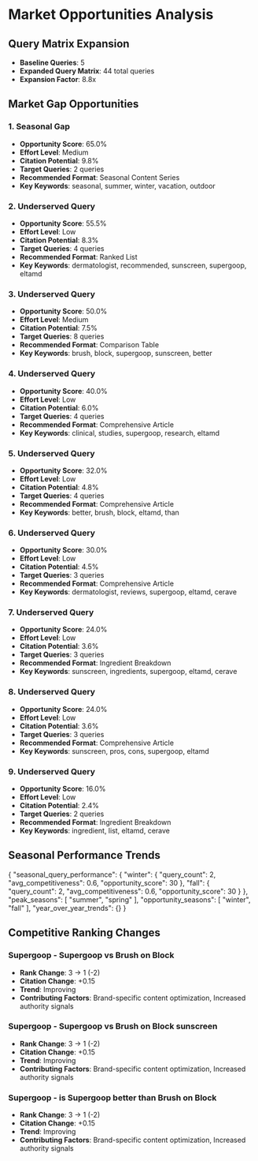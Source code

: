 # Market Opportunities Analysis

## Query Matrix Expansion
- **Baseline Queries**: 5
- **Expanded Query Matrix**: 44 total queries
- **Expansion Factor**: 8.8x

## Market Gap Opportunities

### 1. Seasonal Gap
- **Opportunity Score**: 65.0%
- **Effort Level**: Medium
- **Citation Potential**: 9.8%
- **Target Queries**: 2 queries
- **Recommended Format**: Seasonal Content Series
- **Key Keywords**: seasonal, summer, winter, vacation, outdoor

### 2. Underserved Query
- **Opportunity Score**: 55.5%
- **Effort Level**: Low
- **Citation Potential**: 8.3%
- **Target Queries**: 4 queries
- **Recommended Format**: Ranked List
- **Key Keywords**: dermatologist, recommended, sunscreen, supergoop, eltamd

### 3. Underserved Query
- **Opportunity Score**: 50.0%
- **Effort Level**: Medium
- **Citation Potential**: 7.5%
- **Target Queries**: 8 queries
- **Recommended Format**: Comparison Table
- **Key Keywords**: brush, block, supergoop, sunscreen, better

### 4. Underserved Query
- **Opportunity Score**: 40.0%
- **Effort Level**: Low
- **Citation Potential**: 6.0%
- **Target Queries**: 4 queries
- **Recommended Format**: Comprehensive Article
- **Key Keywords**: clinical, studies, supergoop, research, eltamd

### 5. Underserved Query
- **Opportunity Score**: 32.0%
- **Effort Level**: Low
- **Citation Potential**: 4.8%
- **Target Queries**: 4 queries
- **Recommended Format**: Comprehensive Article
- **Key Keywords**: better, brush, block, eltamd, than

### 6. Underserved Query
- **Opportunity Score**: 30.0%
- **Effort Level**: Low
- **Citation Potential**: 4.5%
- **Target Queries**: 3 queries
- **Recommended Format**: Comprehensive Article
- **Key Keywords**: dermatologist, reviews, supergoop, eltamd, cerave

### 7. Underserved Query
- **Opportunity Score**: 24.0%
- **Effort Level**: Low
- **Citation Potential**: 3.6%
- **Target Queries**: 3 queries
- **Recommended Format**: Ingredient Breakdown
- **Key Keywords**: sunscreen, ingredients, supergoop, eltamd, cerave

### 8. Underserved Query
- **Opportunity Score**: 24.0%
- **Effort Level**: Low
- **Citation Potential**: 3.6%
- **Target Queries**: 3 queries
- **Recommended Format**: Comprehensive Article
- **Key Keywords**: sunscreen, pros, cons, supergoop, eltamd

### 9. Underserved Query
- **Opportunity Score**: 16.0%
- **Effort Level**: Low
- **Citation Potential**: 2.4%
- **Target Queries**: 2 queries
- **Recommended Format**: Ingredient Breakdown
- **Key Keywords**: ingredient, list, eltamd, cerave

## Seasonal Performance Trends

{
  "seasonal_query_performance": {
    "winter": {
      "query_count": 2,
      "avg_competitiveness": 0.6,
      "opportunity_score": 30
    },
    "fall": {
      "query_count": 2,
      "avg_competitiveness": 0.6,
      "opportunity_score": 30
    }
  },
  "peak_seasons": [
    "summer",
    "spring"
  ],
  "opportunity_seasons": [
    "winter",
    "fall"
  ],
  "year_over_year_trends": {}
}

## Competitive Ranking Changes

### Supergoop - Supergoop vs Brush on Block
- **Rank Change**: 3 → 1 (-2)
- **Citation Change**: +0.15
- **Trend**: Improving
- **Contributing Factors**: Brand-specific content optimization, Increased authority signals

### Supergoop - Supergoop vs Brush on Block sunscreen
- **Rank Change**: 3 → 1 (-2)
- **Citation Change**: +0.15
- **Trend**: Improving
- **Contributing Factors**: Brand-specific content optimization, Increased authority signals

### Supergoop - is Supergoop better than Brush on Block
- **Rank Change**: 3 → 1 (-2)
- **Citation Change**: +0.15
- **Trend**: Improving
- **Contributing Factors**: Brand-specific content optimization, Increased authority signals

